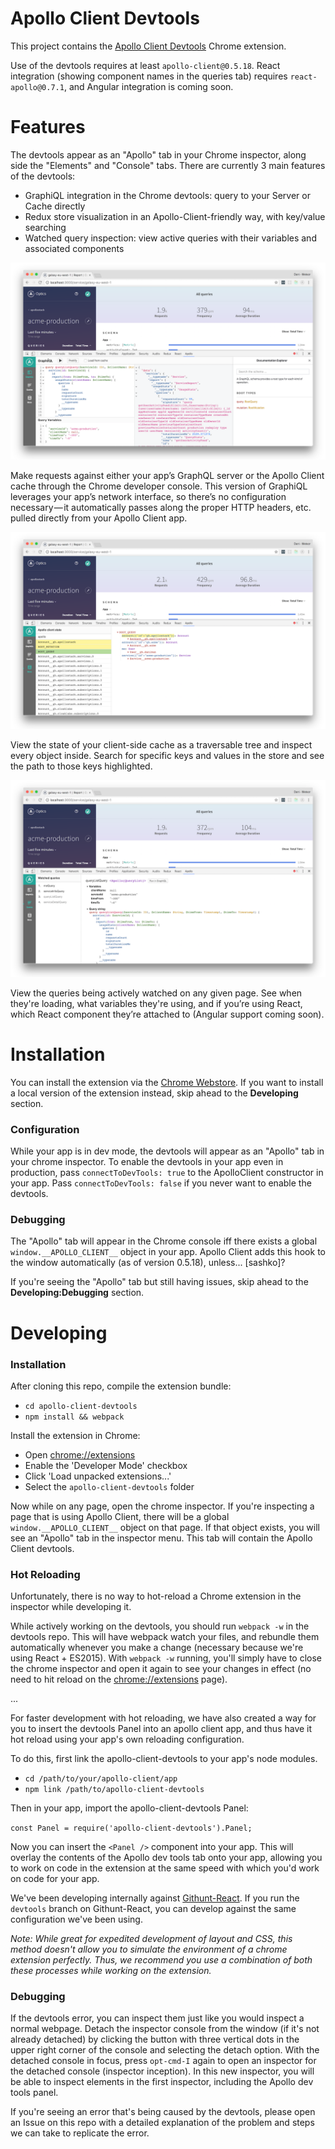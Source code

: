Apollo Client Devtools
===
This project contains the [Apollo Client Devtools](...) Chrome extension.

Use of the devtools requires at least `apollo-client@0.5.18`. React integration (showing component names in the queries tab) requires `react-apollo@0.7.1`, and Angular integration is coming soon.

Features
===

The devtools appear as an "Apollo" tab in your Chrome inspector, along side the "Elements" and "Console" tabs. There are currently 3 main features of the devtools:

 * GraphiQL integration in the Chrome devtools: query to your Server or Cache directly
 * Redux store visualization in an Apollo-Client-friendly way, with key/value searching
 * Watched query inspection: view active queries with their variables and associated components

![GraphiQL Console](/imgs/apollo-devtools-graphiql.png)

Make requests against either your app’s GraphQL server or the Apollo Client cache through the Chrome developer console. This version of GraphiQL leverages your app’s network interface, so there’s no configuration necessary — it automatically passes along the proper HTTP headers, etc. pulled directly from your Apollo Client app.

![Store Inspector](/imgs/apollo-devtools-store.png)

View the state of your client-side cache as a traversable tree and inspect every object inside.
Search for specific keys and values in the store and see the path to those keys highlighted.

![Watched Query Inspector](/imgs/apollo-devtools-queries.png)

View the queries being actively watched on any given page. See when they're loading, what variables
they're using, and if you’re using React, which React component they’re attached to (Angular support coming soon).

Installation
===
You can install the extension via the [Chrome Webstore](...). If you want to install a local version of the extension instead, skip ahead to the __Developing__ section.

### Configuration
While your app is in dev mode, the devtools will appear as an "Apollo" tab in your chrome inspector. To enable the devtools in your app even in production, pass `connectToDevTools: true` to the ApolloClient constructor in your app.  Pass `connectToDevTools: false` if you never want to enable the devtools.

### Debugging
The "Apollo" tab will appear in the Chrome console iff there exists a global `window.__APOLLO_CLIENT__` object in your app. Apollo Client adds this hook to the window automatically (as of version 0.5.18), unless... [sashko]?

If you're seeing the "Apollo" tab but still having issues, skip ahead to the __Developing:Debugging__ section.

Developing
===

### Installation


After cloning this repo, compile the extension bundle:

 * `cd apollo-client-devtools`
 * `npm install && webpack`

Install the extension in Chrome:

 * Open [chrome://extensions](chrome://extensions)
 * Enable the 'Developer Mode' checkbox
 * Click 'Load unpacked extensions...'
 * Select the `apollo-client-devtools` folder


Now while on any page, open the chrome inspector. If you're inspecting a page that is using Apollo Client, there will be a global `window.__APOLLO_CLIENT__` object on that page. If that object exists, you will see an "Apollo" tab in the inspector menu. This tab will contain the Apollo Client devtools.

### Hot Reloading
Unfortunately, there is no way to hot-reload a Chrome extension in the inspector while developing it.

While actively working on the devtools, you should run `webpack -w` in the devtools repo. This will have webpack watch your files, and rebundle them automatically whenever you make a change (necessary because we're using React + ES2015). With `webpack -w` running, you'll simply have to close the chrome inspector and open it again to see your changes in effect (no need to hit reload on the [chrome://extensions](chrome://extensions) page).

...

For faster development with hot reloading, we have also created a way for you to insert the devtools Panel into an apollo client app, and thus have it hot reload using your app's own reloading configuration.

To do this, first link the apollo-client-devtools to your app's node modules.

 * `cd /path/to/your/apollo-client/app`
 * `npm link /path/to/apollo-client-devtools`

Then in your app, import the apollo-client-devtools Panel:

`const Panel = require('apollo-client-devtools').Panel;`

Now you can insert the `<Panel />` component into your app. This will overlay the contents of the Apollo dev tools tab onto your app, allowing you to work on code in the extension at the same speed with which you'd work on code for your app.

We've been developing internally against [Githunt-React](https://github.com/apollostack/GitHunt-React). If you run the `devtools` branch on Githunt-React, you can develop against the same configuration we've been using.

*Note: While great for expedited development of layout and CSS, this method doesn't allow you to simulate the environment of a chrome extension perfectly. Thus, we recommend you use a combination of both these processes while working on the extension.*

### Debugging
If the devtools error, you can inspect them just like you would inspect a normal webpage. Detach the inspector console from the window (if it's not already detached) by clicking the button with three vertical dots in the upper right corner of the console and selecting the detach option. With the detached console in focus, press `opt-cmd-I` again to open an inspector
for the detached console (inspector inception). In this new inspector, you will be able to inspect elements in the first inspector, including the Apollo dev tools panel.

If you're seeing an error that's being caused by the devtools, please open an Issue on this repo with a detailed explanation of the problem and steps we can take to replicate the error.
